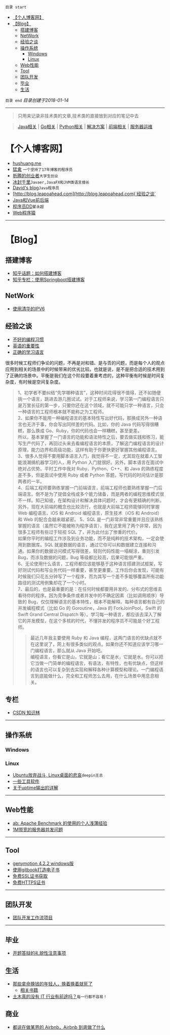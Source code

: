`目录 start`
 
- [【个人博客网】](#个人博客网)
- [【Blog】](#blog)
    - [搭建博客](#搭建博客)
    - [NetWork](#network)
    - [经验之谈](#经验之谈)
    - [操作系统](#操作系统)
        - [Windows](#windows)
        - [Linux](#linux)
    - [Web性能](#web性能)
    - [Tool](#tool)
    - [团队开发](#团队开发)
    - [毕业](#毕业)
    - [生活](#生活)

`目录 end` *目录创建于2018-01-14*
****************************************

> 只用来记录非技术类的文章,技术类的直接放到对应的笔记中去

> [Java相关](Java.md) | [Go相关](Go.md) | [Python相关](Python.md) | [解决方案](Solution.md) | [前端相关](View.md) | [服务器运维](Server.md)

# 【个人博客网】
- [hushuang.me](https://hushuang.me/)
- [猛禽](http://my.csdn.net/Raptor) `一个坚持了17年博客的程序员`
- [折腾的创业者](https://xicheng412.github.io/)`大学生创业`
- [冰封千里](http://ice1000.org/)`Javaer,JavaFX和JVM类语言擅长`
- [David's blog](blog.weisiliang.com)`Java程序员`
- [http://blog.leapoahead.com](http://blog.leapoahead.com)`经验之谈`
- [Java和Vue前后端](http://blog.exrick.cn/)
- [程序员DD](http://blog.didispace.com/)`翟永超`
- [Web程序猿](https://imququ.com/)

****************************************
# 【Blog】

## 搭建博客
- [知乎话题：如何搭建博客](https://www.zhihu.com/question/20463581)
- [知乎专栏：使用Springboot搭建博客](https://zhuanlan.zhihu.com/p/28428463)

## NetWork
- [使用清华的IPV6](http://ju.outofmemory.cn/entry/154398)

## 经验之谈
- [不好的编程习惯](http://blog.csdn.net/xishining/article/details/78824148)
- [英语的重要性](http://www.kuqin.com/shuoit/20170328/353424.html?url_type=39&object_type=webpage&pos=1)
- [正确的学习语言](https://mp.weixin.qq.com/s?__biz=MjM5MDE0Mjc4MA==&mid=2651000617&idx=3&sn=011ea30e9d5f6e23981de96abf5333e0&chksm=bdbef77a8ac97e6cdcb41ef72a3e81999dd6824b92b2ff55faee67389603e4c15786f75abaa6&scene=0&pass_ticket=xEtnb7qdSF7n0ABekUAOd7ZvnGZEG4CRl%2Fv7FMPcnwqxkpyXNPaTqaVHo%2BKZ5B7H#rd)

很多时候工程师们争论的问题，不再是对和错、是与否的问题，而是每个人的观点应用到相关的场景中的时候带来的优劣比较。也就是说，是不是把合适的技术用到了正确的场景中。平衡是我们在这个阶段要着重考虑的，这种平衡有时候是时间复杂度，有时候是空间复杂度。  
>1、初学者不要纠结“先学哪种语言”，这种时间花得很不值得，还不如随便挑一个语言，跳进去游几圈试试。对于工程师来说，学习第一门编程语言只是万里长征的第一步，只要你还在这个领域，就不可能只学一种语言，只会一种语言的工程师根本就不能称之为工程师。  
2、如果你不能用一种编程语言的基本特性写出好代码，那换成另外一种语言也无济于事，你会写出同样差的代码。比如，你的 Java 代码写得很糟糕，那么换成 Go、Ruby，你的代码也会一样糟糕，甚至更差。  
所以，基本掌握了一门语言的功能和语法特性之后，要去做实践和练习，能写生产代码了，再回过头来去看编程语言的本质，了解这门编程语言的设计原理，能力边界和高级功能，这样有助于你更快更好掌握其他编程语言。
3、很多人觉得不要用脚本语言入门，我觉得不一定，尤其现在就着人工智能浪潮搞机器学习的人，用 Python 入门就很好。另外，脚本语言在面试中绝对占优势。平时工作中我对 Ruby、Python、C++、和 Java 的熟练程度差不多，但是面试中使用 Ruby 或者 Python 答题，写代码的时间估计是那两者的一半。  
4、后端工程师要熟练掌握一门前端语言，前端工程师也要熟练掌握一门后端语言。倒不是为了提倡全栈或多个能力储备，而是两者的编程思维模式很不一样。知己知彼，在架构设计和解决具体问题时，才会有更精确的判断。另外，现在大前端的概念也比较流行，也就是大前端工程师能够同时掌握 Web 编程语言、iOS 和 Android 编程语言，原生技术（iOS 和 Android）和 Web 的配合会越来越紧密。
5、SQL 是一门非常非常重要并且应该熟练掌握的语言（虽然它不能被称为程序语言），我在这里用了两个非常，因为很多工程师有些过于轻视 SQL 了，并为此付出了惨重的代价。  
如果你平时的编程工作涉及到业务功能，而不是纯粹的技术架构，一定会使用到数据库。SQL 就是数据的语言，通过它你可以和数据建立连接和沟通。如果你的数据访问模式写得很差，轻则代码性能一塌糊涂，重则引发 Bug，而涉及数据的问题，Bug 等级都比较高，后果可能很严重。  
6、无论使用什么语言，工程师都应该能够基于这种语言搭建测试框架，写好测试代码和写业务代码一样重要，甚至更重要。工作后你会发现，可能有时候我们只花五分钟写了一个程序，而为其写一个差不多能够覆盖所有功能路径的测试用例集却花了一个小时。  
7、最后的，也是最重要的是：在任何时候都要用并发的、分布式的思维去看待你的程序。因为竞争条件或者并发中的不确定因素（比如调用顺序）导致的 Bug，仅仅理解语言的基本特性，根本不能解释。每种语言都有自己的并发编程模式（比如 Go 的 Goroutine，Java 的 ForkJoinPool，Swift 的 Swift Grand Central Dispatch 等）。学习每一种语言，都应该去深入了解它的并发模型，在这个多核的时代，不懂并发的程序员不可能是个好工程师。  
>>最近几年我主要使用 Ruby 和 Java 编程，这两门语言的优缺点就不在这里说了，网上有很多类似的观点。如果你还不知道应该学习哪一门编程语言，那么就从 Java 开始吧。  
编程语言，你看它是山，它就是山；看它是水，它就是水。你可以把它当做一门简单的编程语言，有语法，有特性，也有优缺点，但这样的语言也可以复杂到去实现和解释各种计算模型和理论。一门编程语言到底能做什么，完全和工程师怎么去用，在什么场景中用息息相关。  

## 专栏
- [CSDN 知识林](http://blog.csdn.net/zsl129)

***************
## 操作系统
### Windows

### Linux
- [Ubuntu放弃战斗, Linux桌面的悲哀](http://www.jianshu.com/p/86dd6e34ce91)`deepin王总`
- [一些工具软件](https://bbs.deepin.org/forum.php?mod=viewthread&tid=134241&extra=)
- [关于uptime输出的详解](http://blog.csdn.net/adparking/article/details/6684690)

***************
## Web性能
- [ab: Apache Benchmark 的使用的个人浅薄经验](https://ruby-china.org/topics/13870)
- [1M带宽的服务器并发问题](http://www.cnblogs.com/zikai/p/4971426.html)


***************
## Tool
- [genymotion 4.2.2 windows版](http://blog.csdn.net/c_s_d_n_luckyq/article/details/48437789)
- [使用gitbook打造电子书](http://www.cnblogs.com/wangchaoyuana/p/7507504.html)
- [免费SSL证书获取](https://zhuanlan.zhihu.com/p/22641748)
- [免费HTTPS证书](https://imququ.com/post/letsencrypt-certificate.html)

***************
## 团队开发
- [团队开发工作流项目](http://www.cnblogs.com/foundation/archive/2009/10/17/1584875.html)

***************
## 毕业
- [开题答辩的礼貌性注意事项](http://biyelunwen.yjbys.com/dabian/)

## 生活

- [那些拿命换钱的年轻人，换着换着就死了](https://mp.weixin.qq.com/s/ZGDMod70iQMM7O2asx61Eg)
    - [相关书籍](http://www.ituring.com.cn/article/497314)
- [土木真的没有 IT 行业有前途吗？](https://www.zhihu.com/question/57200773/answer/273681090?group_id=923124272622088192)`每一行都不容易！`

## 商业
- [都说在做某界的 Airbnb，Airbnb 到底做了什么](http://daily.zhihu.com/story/4826947)